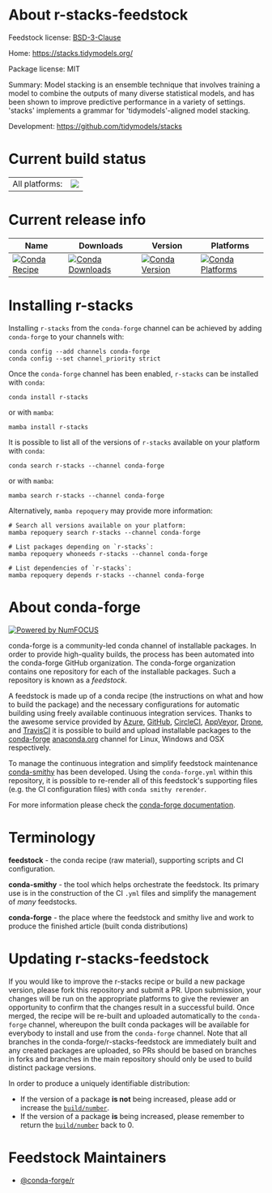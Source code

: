 About r-stacks-feedstock
========================

Feedstock license: [BSD-3-Clause](https://github.com/conda-forge/r-stacks-feedstock/blob/main/LICENSE.txt)

Home: https://stacks.tidymodels.org/

Package license: MIT

Summary: Model stacking is an ensemble technique that involves training a model to combine the outputs of many diverse statistical models, and has been shown to improve predictive performance in a variety of settings. 'stacks' implements a grammar for 'tidymodels'-aligned model stacking.

Development: https://github.com/tidymodels/stacks

Current build status
====================


<table><tr><td>All platforms:</td>
    <td>
      <a href="https://dev.azure.com/conda-forge/feedstock-builds/_build/latest?definitionId=11331&branchName=main">
        <img src="https://dev.azure.com/conda-forge/feedstock-builds/_apis/build/status/r-stacks-feedstock?branchName=main">
      </a>
    </td>
  </tr>
</table>

Current release info
====================

| Name | Downloads | Version | Platforms |
| --- | --- | --- | --- |
| [![Conda Recipe](https://img.shields.io/badge/recipe-r--stacks-green.svg)](https://anaconda.org/conda-forge/r-stacks) | [![Conda Downloads](https://img.shields.io/conda/dn/conda-forge/r-stacks.svg)](https://anaconda.org/conda-forge/r-stacks) | [![Conda Version](https://img.shields.io/conda/vn/conda-forge/r-stacks.svg)](https://anaconda.org/conda-forge/r-stacks) | [![Conda Platforms](https://img.shields.io/conda/pn/conda-forge/r-stacks.svg)](https://anaconda.org/conda-forge/r-stacks) |

Installing r-stacks
===================

Installing `r-stacks` from the `conda-forge` channel can be achieved by adding `conda-forge` to your channels with:

```
conda config --add channels conda-forge
conda config --set channel_priority strict
```

Once the `conda-forge` channel has been enabled, `r-stacks` can be installed with `conda`:

```
conda install r-stacks
```

or with `mamba`:

```
mamba install r-stacks
```

It is possible to list all of the versions of `r-stacks` available on your platform with `conda`:

```
conda search r-stacks --channel conda-forge
```

or with `mamba`:

```
mamba search r-stacks --channel conda-forge
```

Alternatively, `mamba repoquery` may provide more information:

```
# Search all versions available on your platform:
mamba repoquery search r-stacks --channel conda-forge

# List packages depending on `r-stacks`:
mamba repoquery whoneeds r-stacks --channel conda-forge

# List dependencies of `r-stacks`:
mamba repoquery depends r-stacks --channel conda-forge
```


About conda-forge
=================

[![Powered by
NumFOCUS](https://img.shields.io/badge/powered%20by-NumFOCUS-orange.svg?style=flat&colorA=E1523D&colorB=007D8A)](https://numfocus.org)

conda-forge is a community-led conda channel of installable packages.
In order to provide high-quality builds, the process has been automated into the
conda-forge GitHub organization. The conda-forge organization contains one repository
for each of the installable packages. Such a repository is known as a *feedstock*.

A feedstock is made up of a conda recipe (the instructions on what and how to build
the package) and the necessary configurations for automatic building using freely
available continuous integration services. Thanks to the awesome service provided by
[Azure](https://azure.microsoft.com/en-us/services/devops/), [GitHub](https://github.com/),
[CircleCI](https://circleci.com/), [AppVeyor](https://www.appveyor.com/),
[Drone](https://cloud.drone.io/welcome), and [TravisCI](https://travis-ci.com/)
it is possible to build and upload installable packages to the
[conda-forge](https://anaconda.org/conda-forge) [anaconda.org](https://anaconda.org/)
channel for Linux, Windows and OSX respectively.

To manage the continuous integration and simplify feedstock maintenance
[conda-smithy](https://github.com/conda-forge/conda-smithy) has been developed.
Using the ``conda-forge.yml`` within this repository, it is possible to re-render all of
this feedstock's supporting files (e.g. the CI configuration files) with ``conda smithy rerender``.

For more information please check the [conda-forge documentation](https://conda-forge.org/docs/).

Terminology
===========

**feedstock** - the conda recipe (raw material), supporting scripts and CI configuration.

**conda-smithy** - the tool which helps orchestrate the feedstock.
                   Its primary use is in the construction of the CI ``.yml`` files
                   and simplify the management of *many* feedstocks.

**conda-forge** - the place where the feedstock and smithy live and work to
                  produce the finished article (built conda distributions)


Updating r-stacks-feedstock
===========================

If you would like to improve the r-stacks recipe or build a new
package version, please fork this repository and submit a PR. Upon submission,
your changes will be run on the appropriate platforms to give the reviewer an
opportunity to confirm that the changes result in a successful build. Once
merged, the recipe will be re-built and uploaded automatically to the
`conda-forge` channel, whereupon the built conda packages will be available for
everybody to install and use from the `conda-forge` channel.
Note that all branches in the conda-forge/r-stacks-feedstock are
immediately built and any created packages are uploaded, so PRs should be based
on branches in forks and branches in the main repository should only be used to
build distinct package versions.

In order to produce a uniquely identifiable distribution:
 * If the version of a package **is not** being increased, please add or increase
   the [``build/number``](https://docs.conda.io/projects/conda-build/en/latest/resources/define-metadata.html#build-number-and-string).
 * If the version of a package **is** being increased, please remember to return
   the [``build/number``](https://docs.conda.io/projects/conda-build/en/latest/resources/define-metadata.html#build-number-and-string)
   back to 0.

Feedstock Maintainers
=====================

* [@conda-forge/r](https://github.com/orgs/conda-forge/teams/r/)

